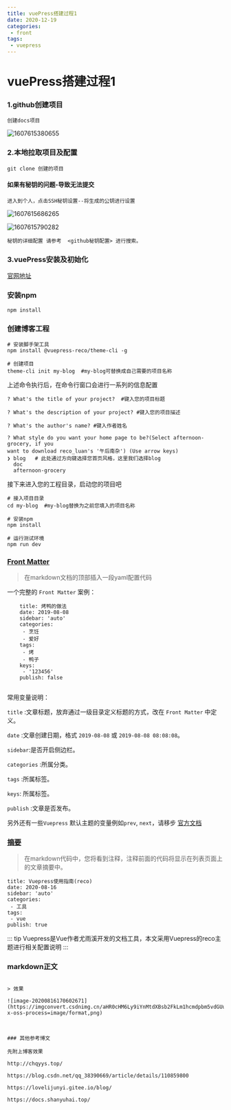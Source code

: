 ```yaml
---
title: vuePress搭建过程1
date: 2020-12-19
categories:
 - front
tags:
 - vuepress
---
```




# vuePress搭建过程1



### 1.github创建项目

	创建docs项目

![1607615380655](../../images/1607615380655.png)





### 2.本地拉取项目及配置

```
git clone 创建的项目
```



#### 如果有秘钥的问题-导致无法提交

```
进入到个人，点击SSH秘钥设置--将生成的公钥进行设置
```



![1607615686265](../../images/1607615686265.png)

![1607615790282](../../images/1607615790282.png)

```
秘钥的详细配置 请参考  <github秘钥配置> 进行搜索。
```



### 3.vuePress安装及初始化

[官网地址](http://caibaojian.com/vuepress/)

### 安装npm

```shell
npm install
```

### 创建博客工程

```shell
# 安装脚手架工具
npm install @vuepress-reco/theme-cli -g

# 创建项目
theme-cli init my-blog  #my-blog可替换成自己需要的项目名称
```

上述命令执行后，在命令行窗口会进行一系列的信息配置

```shell
? What's the title of your project?  #键入您的项目标题

? What's the description of your project? #键入您的项目描述

? What's the author's name? #键入作者姓名

? What style do you want your home page to be?(Select afternoon-grocery, if you 
want to download reco_luan's '午后南杂') (Use arrow keys)
❯ blog   # 此处通过方向键选择您首页风格，这里我们选择blog
  doc 
  afternoon-grocery 
```

接下来进入您的工程目录，启动您的项目吧

```shell
# 接入项目目录
cd my-blog  #my-blog替换为之前您填入的项目名称

# 安装npm
npm install

# 运行测试环境
npm run dev
```




### [Front Matter](https://vuepress-theme-reco.recoluan.com/views/1.x/frontMatter.html)

> 在markdown文档的顶部插入一段yaml配置代码

一个完整的 `Front Matter` 案例：

```
    title: 烤鸭的做法
    date: 2019-08-08
    sidebar: 'auto'
    categories:
     - 烹饪
     - 爱好
    tags:
     - 烤
     - 鸭子
    keys:
     - '123456'
    publish: false
    
```

常用变量说明：

`title` :文章标题，放弃通过一级目录定义标题的方式，改在 `Front Matter` 中定义。

`date` :文章创建日期，格式 `2019-08-08` 或 `2019-08-08 08:08:08`。

`sidebar`:是否开启侧边栏。

`categories` :所属分类。

`tags` :所属标签。

`keys`: 所属标签。

`publish` :文章是否发布。

另外还有一些`Vuepress` 默认主题的变量例如`prev`, `next`，请移步 [官方文档](https://vuepress.vuejs.org/zh/guide/frontmatter.html#其他格式的-front-matter)



### [摘要](https://vuepress-theme-reco.recoluan.com/views/1.x/abstract.html)

> 在markdown代码中，您将看到注释，注释前面的代码将显示在列表页面上的文章摘要中。

```
title: Vuepress使用指南(reco)
date: 2020-08-16
sidebar: 'auto'
categories:
 - 工具
tags:
 - vue
publish: true

```

::: tip 
Vuepress是Vue作者尤雨溪开发的文档工具，本文采用Vuepress的reco主题进行相关配置说明
:::





### markdown正文
```

> 效果

![image-20200816170602671](https://imgconvert.csdnimg.cn/aHR0cHM6Ly9iYnMtdXBsb2FkLm1hcmdpbm5vdGUuY24vb3JpZ2luYWwvMlgvZC9kYWMwNzViZGI5OTNiYWZkNzVmMzMxNjkzYmE2MzU3YTUwMzhjNjIwLnBuZw?x-oss-process=image/format,png)



### 其他参考博文

先附上博客效果

http://chqyys.top/

https://blog.csdn.net/qq_38390669/article/details/110859800

https://lovelijunyi.gitee.io/blog/

https://docs.shanyuhai.top/


```